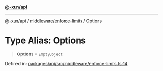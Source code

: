 [**@-xun/api**](../../../README.md)

***

[@-xun/api](../../../README.md) / [middleware/enforce-limits](../README.md) / Options

# Type Alias: Options

> **Options** = `EmptyObject`

Defined in: [packages/api/src/middleware/enforce-limits.ts:14](https://github.com/Xunnamius/api-utils/blob/38288e756f37a9fa3bac377fdbaa51608d8bbed9/packages/api/src/middleware/enforce-limits.ts#L14)
